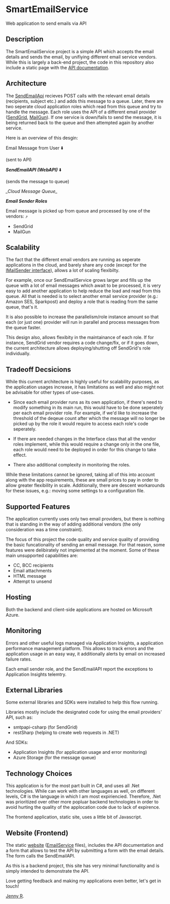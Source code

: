 # SmartEmailService
Web application to send emails via API

## Description
The SmartEmailService project is a simple API which accepts the email details and sends the email, by unifiying different email service vendors. While this is largely a back-end project, the code in this repository also include a static page with the [API documentation](http://smartemailservice.azurewebsites.net).

## Architecture
The [SendEmailApi](../SendEmailApi) recieves POST calls with the relevant email details (recipients, subject etc.) and adds this message to a queue. Later, there are two seperate cloud application roles which read from this queue and try to handle the message. Each role uses the API of a different email provider ([SendGrid](https://sendgrid.com/docs/API_Reference/Web_API/mail.html), [MailGun](http://documentation.mailgun.com/quickstart.html#sending-messages)). If one service is down/fails to send the message, it is being returned back to the queue and then attempted again by another service.

Here is an overview of this desgin:

Email Message from User :arrow_down:

(sent to API)

**_SendEmailAPI (WebAPI)_** :arrow_down:
      
(sends the message to queue)

**_Cloud Message Queue*_*

**_Email Sender Roles_**

Email message is picked up from queue and processed by one of the vendors: :arrow_heading_up:

- SendGrid
- MailGun

## Scalability
The fact that the different email vendors are running as seperate applications in the cloud, and barely share any code (except for the [IMailSender interface](../IMailSender.cs)), allows a lot of scaling flexibilty.

For example, once our SendEmailService grows larger and fills up the queue with a lot of email messages which await to be processed, it is very easy to add another application to help reduce the load and read from this queue.
All that is needed is to select another email service provider (e.g.: Amazon SES, Sparkpost) and deploy a role that is reading from the same queue, that's it.

It is also possible to increase the parallelism/role instance amount so that each (or just one) provider will run in parallel and process messages from the queue faster.

This design also, allows flexibity in the maintainance of each role. If for instance, SendGrid vendor requires a code change/fix, or if it goes down, the current architecture allows deploying/shutting off SendGrid's role individually. 

## Tradeoff Decsicions
While this current architecture is highly useful for scalability purposes, as the application usages increase, it has limitations as well and also might not be advisable for other types of use-cases.

- Since each email provider runs as its own application, if there's need to modify something in its main run, this would have to be done seperately per each email provider role. For example, if we'd like to increase the threshold of the deqeue count after which the message will no longer be picked up by the role it would require to access each role's code seperately.

- If there are needed changes in the Interface class that all the vendor roles implement, while this would require a change only in the one file, each role would need to be deployed in order for this change to take effect.

- There also additional complexity in monitoring the roles.

While these limitations cannot be ignored, taking all of this into account along with the app requirements, these are small prices to pay in order to allow greater flexibility in scale. Additionally, there are descent workarounds for these issues, e.g.: moving some settings to a configuration file.

## Supported Features
The application currently uses only two email providers, but there is nothing that is standing in the way of adding additional vendors (the only consideration was a time constraint).

The focus of this project the code quality and service quality of providing the basic funcationality of sending an email message. For that reason, some features were delibirately not implemented at the moment. Some of these main unsupported capabilities are:
- CC, BCC recipients
- Email attachments
- HTML message
- Attempt to unsend

## Hosting
Both the backend and client-side applications are hosted on Microsoft Azure.

## Monitoring
Errors and other useful logs managed via Application Insights, a application performance management platform.
This allows to track errors and the application usage in an easy way, it additionally alerts by email on increased failure rates.

Each email sender role, and the SendEmailAPI report the exceptions to Application Insights telemtry.

## External Libraries
Some external libraries and SDKs were installed to help this flow running.

Libraries mostly include the designated code for using the email providers' API, such as:
- smtpapi-csharp (for SendGrid)
- restSharp (helping to create web requests in .NET)

And SDKs: 
- Application Insights (for application usage and error monitoring)
- Azure Storage (for the message queue)

## Technology Choices
This application is for the most part built in C#, and uses all .Net technologies.
While can work with other languages as well, on different levels, C# is the language in which I am most expiriencied.
Therefore, .Net was prioritized over other more popluar backend technologies in order to avoid hurting the quality of the applocation code due to lack of expirence.

The frontend application, static site, uses a little bit of Javascript.

## Website (Frontend)
The static [website](http://smartemailservice.azurewebsites.net) ([EmailService](../EmailService%20-%20website) files), includes the API documentation and a form that allows to test the API by submitting a form with the email details. The form calls the SendEmailAPI.

As this is a backend project, this site has very minimal functionality and is simply intended to demonstrate the API.


Love getting feedback and making my applications even better, let's get in touch!

[Jenny R](https://www.linkedin.com/in/jennyrukman/).
